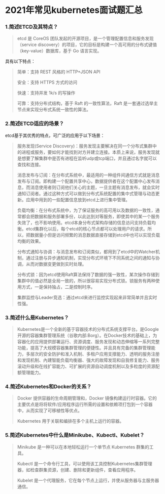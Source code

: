 # 2021年常见kubernetes面试题汇总
### 1.简述ETCD及其特点？
>etcd 是 CoreOS 团队发起的开源项目，是一个管理配置信息和服务发现（service discovery）的项目，它的目标是构建一个高可用的分布式键值（key-value）数据库，基于 Go 语言实现。

具有以下特点：
>简单：支持 REST 风格的 HTTP+JSON API
> 
>安全：支持 HTTPS 方式的访问
> 
>快速：支持并发 1k/s 的写操作
> 
>可靠：支持分布式结构，基于 Raft 的一致性算法，Raft 是一套通过选举主节点来实现分布式系统一致性的算法。

### 2.简述ETCD适应的场景？
etcd基于其优秀的特点，可广泛的应用于以下场景：
>服务发现(Service Discovery)：服务发现主要解决在同一个分布式集群中的进程或服务，要如何才能找到对方并建立连接。本质上来说，服务发现就是想要了解集群中是否有进程在监听udp或tcp端口，并且通过名字就可以查找和连接。
> 
>消息发布与订阅：在分布式系统中，最适用的一种组件间通信方式就是消息发布与订阅。即构建一个配置共享中心，数据提供者在这个配置中心发布消息，而消息使用者则订阅他们关心的主题，一旦主题有消息发布，就会实时通知订阅者。通过这种方式可以做到分布式系统配置的集中式管理与动态更新。应用中用到的一些配置信息放到etcd上进行集中管理。
> 
>负载均衡：在分布式系统中，为了保证服务的高可用以及数据的一致性，通常都会把数据和服务部署多份，以此达到对等服务，即使其中的某一个服务失效了，也不影响使用。etcd本身分布式架构存储的信息访问支持负载均衡。etcd集群化以后，每个etcd的核心节点都可以处理用户的请求。所以，把数据量小但是访问频繁的消息数据直接存储到etcd中也可以实现负载均衡的效果。
> 
>分布式通知与协调：与消息发布和订阅类似，都用到了etcd中的Watcher机制，通过注册与异步通知机制，实现分布式环境下不同系统之间的通知与协调，从而对数据变更做到实时处理。
> 
>分布式锁：因为etcd使用Raft算法保持了数据的强一致性，某次操作存储到集群中的值必然是全局一致的，所以很容易实现分布式锁。锁服务有两种使用方式，一是保持独占，二是控制时序。
> 
>集群监控与Leader竞选：通过etcd来进行监控实现起来非常简单并且实时性强。

### 3.简述什么是Kubernetes？
>Kubernetes是一个全新的基于容器技术的分布式系统支撑平台。是Google开源的容器集群管理系统（谷歌内部:Borg）。在Docker技术的基础上，为容器化的应用提供部署运行、资源调度、服务发现和动态伸缩等一系列完整功能，提高了大规模容器集群管理的便捷性。并且具有完备的集群管理能力，多层次的安全防护和准入机制、多租户应用支撑能力、透明的服务注册和发现机制、內建智能负载均衡器、强大的故障发现和自我修复能力、服务滚动升级和在线扩容能力、可扩展的资源自动调度机制以及多粒度的资源配额管理能力。

### 4.简述Kubernetes和Docker的关系？
>Docker 提供容器的生命周期管理和，Docker 镜像构建运行时容器。它的主要优点是将将软件/应用程序运行所需的设置和依赖项打包到一个容器中，从而实现了可移植性等优点。
>
>Kubernetes 用于关联和编排在多个主机上运行的容器。

### 5.简述Kubernetes中什么是Minikube、Kubectl、Kubelet？
>Minikube 是一种可以在本地轻松运行一个单节点 Kubernetes 群集的工具。
>
>Kubectl 是一个命令行工具，可以使用该工具控制Kubernetes集群管理器，如检查群集资源，创建、删除和更新组件，查看应用程序。
>
>Kubelet 是一个代理服务，它在每个节点上运行，并使从服务器与主服务器通信。